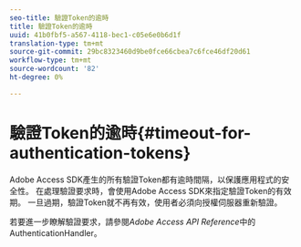 ```yaml
---
seo-title: 驗證Token的逾時
title: 驗證Token的逾時
uuid: 41b0fbf5-a567-4118-bec1-c05e6e0b6d1f
translation-type: tm+mt
source-git-commit: 29bc8323460d9be0fce66cbea7c6fce46df20d61
workflow-type: tm+mt
source-wordcount: '82'
ht-degree: 0%

---
```



# 驗證Token的逾時{#timeout-for-authentication-tokens}

Adobe Access SDK產生的所有驗證Token都有逾時間隔，以保護應用程式的安全性。 在處理驗證要求時，會使用Adobe Access SDK來指定驗證Token的有效期。 一旦過期，驗證Token就不再有效，使用者必須向授權伺服器重新驗證。

若要進一步瞭解驗證要求，請參閱&#x200B;*Adobe Access API Reference*&#x200B;中的AuthenticationHandler。
